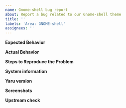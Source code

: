 ```yaml
---
name: Gnome-shell bug report
about: Report a bug related to our Gnome-shell theme
title: ''
labels: 'Area: GNOME-shell'
assignees: ''
---
```


<!--
Thank you for contributing to Yaru, the Ubuntu's default theme made by the Community.
If you found a bug please consider to fill below information, this will help us to understand the problem and we don't bother you with other questions :)

(NOTE: you can remove all the text inside comment quotes)
-->

<!--===================
     World 1 - Stage 1
    ===================-->

<!-- Thank you for taking the time of write this bug report, these are the minimum info we need: -->

**Expected Behavior**

<!-- (What you were trying to do)-->

**Actual Behavior**

<!-- (What happened instead)-->

**Steps to Reproduce the Problem**

<!--
1. Go to '...'
2. Click on '....'
3. Scroll down to '....'
4. See problem
-->

**System information**

<!--
- Shell version: (run `$ gnome-shell --version`) [e.g. 3.36.3]
- OS version: (run `$ lsb_release -a`) [e.g. Ubuntu 20.04.1]
-->

**Yaru version**

<!--
Please report the Yaru version in your system using one of the following commands:

* If you just use the default Ubuntu session (since Ubuntu 18.10)

    `$ apt show yaru-theme-gnome-shell`

* If you installed Yaru via Snap (Ubuntu 18.04 only)

    `$ snap info communitheme`

* If you installed from the sources, go the Yaru folder and copy the output of the following terminal command instead

    `$ git describe`
-->

<!--===================
     World 1 - Stage 2
    ===================-->

<!-- Do you really want to help us? Please also do these additional things: -->

**Screenshots**

<!-- (Insert here some screenshots to help explain better your problem)-->

**Upstream check**

 <!-- Please also check if the problem also occurs with the Adwaita upstream theme. To do that, firstly install Gnome session:

    `$ sudo apt install gnome-session`

Then log-out, reconnect you using the Gnome session (click on the gear for switch), and check if the problem is still there. -->

<!--==================================
     World 1 - 🔥 🏰 Boss stage 🏰 🔥
    ==================================-->

<!--
Do you know how to fix that problem? Maybe could you create a PR!
To begin this quest, please firstly have a look to the Contributing doc file: https://github.com/ubuntu/yaru/blob/master/CONTRIBUTING.md
-->

<!-- Thanks a lot! -->
